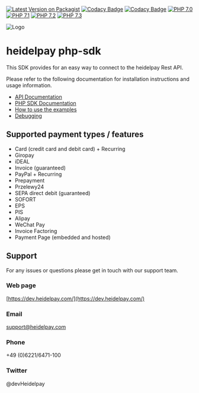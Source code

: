 [![Latest Version on Packagist](https://img.shields.io/packagist/v/heidelpay/heidelpay-php.svg?style=flat-square)](https://packagist.org/packages/heidelpay/heidelpay-php)
[![Codacy Badge](https://api.codacy.com/project/badge/Grade/a5fceb1b4f674fb49db39929559f3959)](https://www.codacy.com/app/heidelpay/heidelpayPHP?utm_source=github.com&amp;utm_medium=referral&amp;utm_content=heidelpay/heidelpayPHP&amp;utm_campaign=Badge_Grade)
[![Codacy Badge](https://api.codacy.com/project/badge/Coverage/a5fceb1b4f674fb49db39929559f3959)](https://www.codacy.com/app/heidelpay/heidelpayPHP?utm_source=github.com&utm_medium=referral&utm_content=heidelpay/heidelpayPHP&utm_campaign=Badge_Coverage)
[![PHP 7.0](https://img.shields.io/badge/php-7.0-blue.svg)](http://www.php.net)
[![PHP 7.1](https://img.shields.io/badge/php-7.1-blue.svg)](http://www.php.net)
[![PHP 7.2](https://img.shields.io/badge/php-7.2-blue.svg)](http://www.php.net)
[![PHP 7.3](https://img.shields.io/badge/php-7.3-blue.svg)](http://www.php.net)

![Logo](https://dev.heidelpay.com/devHeidelpay_400_180.jpg)

# heidelpay php-sdk
This SDK provides for an easy way to connect to the heidelpay Rest API.

Please refer to the following documentation for installation instructions and usage information.

*   [API Documentation](https://docs.heidelpay.com/docs/introduction)
*   [PHP SDK Documentation](https://docs.heidelpay.com/docs/php-sdk)
*   [How to use the examples](https://docs.heidelpay.com/v1.0/docs/php-sdk#section-using-the-example-implementations)
*   [Debugging](https://docs.heidelpay.com/v1.0/docs/php-sdk#section-debugging)

## Supported payment types / features
*   Card (credit card and debit card) + Recurring
*   Giropay
*   iDEAL
*   Invoice (guaranteed)
*   PayPal + Recurring
*   Prepayment
*   Przelewy24
*   SEPA direct debit (guaranteed)
*   SOFORT
*   EPS
*   PIS
*   Alipay
*   WeChat Pay
*   Invoice Factoring
*   Payment Page (embedded and hosted)

## Support
For any issues or questions please get in touch with our support team.

### Web page
[https://dev.heidelpay.com/](https://dev.heidelpay.com/)
 
### Email
support@heidelpay.com
 
### Phone
+49 (0)6221/6471-100

### Twitter
@devHeidelpay